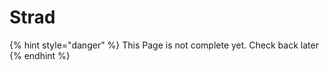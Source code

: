# Strad

{% hint style="danger" %}
This Page is not complete yet. Check back later
{% endhint %}

<figure><img src="https://github.com/user-attachments/assets/2a99c650-c677-457f-be9f-b697adfb7871" alt=""><figcaption></figcaption></figure>
